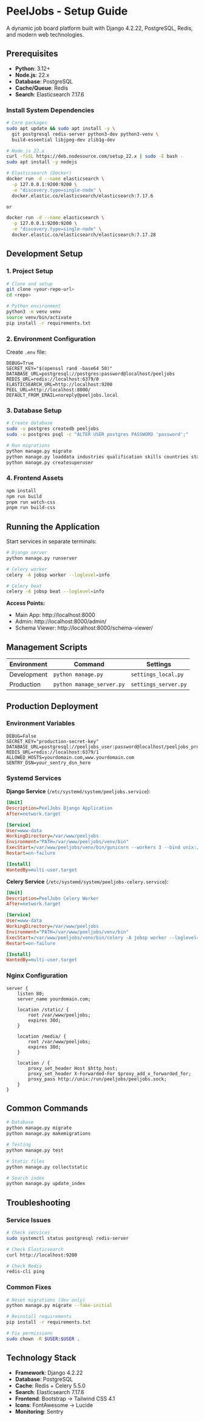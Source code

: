 # PeelJobs - Setup Guide

A dynamic job board platform built with Django 4.2.22, PostgreSQL, Redis, and modern web technologies.

## Prerequisites

- **Python**: 3.12+
- **Node.js**: 22.x
- **Database**: PostgreSQL
- **Cache/Queue**: Redis
- **Search**: Elasticsearch 7.17.6

### Install System Dependencies

```bash
# Core packages
sudo apt update && sudo apt install -y \
  git postgresql redis-server python3-dev python3-venv \
  build-essential libjpeg-dev zlib1g-dev

# Node.js 22.x
curl -fsSL https://deb.nodesource.com/setup_22.x | sudo -E bash -
sudo apt install -y nodejs

# Elasticsearch (Docker)
docker run -d --name elasticsearch \
  -p 127.0.0.1:9200:9200 \
  -e "discovery.type=single-node" \
  docker.elastic.co/elasticsearch/elasticsearch:7.17.6

or

docker run -d --name elasticsearch \
  -p 127.0.0.1:9200:9200 \
  -e "discovery.type=single-node" \
  docker.elastic.co/elasticsearch/elasticsearch:7.17.28

```

## Development Setup

### 1. Project Setup

```bash
# Clone and setup
git clone <your-repo-url>
cd <repo>

# Python environment
python3 -m venv venv
source venv/bin/activate
pip install -r requirements.txt
```

### 2. Environment Configuration

Create `.env` file:
```env
DEBUG=True
SECRET_KEY="$(openssl rand -base64 50)"
DATABASE_URL=postgresql://postgres:password@localhost/peeljobs
REDIS_URL=redis://localhost:6379/0
ELASTICSEARCH_URL=http://localhost:9200
PEEL_URL=http://localhost:8000/
DEFAULT_FROM_EMAIL=noreply@peeljobs.local
```

### 3. Database Setup

```bash
# Create database
sudo -u postgres createdb peeljobs
sudo -u postgres psql -c "ALTER USER postgres PASSWORD 'password';"

# Run migrations
python manage.py migrate
python manage.py loaddata industries qualification skills countries states cities
python manage.py createsuperuser
```

### 4. Frontend Assets

```bash
npm install
npm run build
pnpm run watch-css
pnpm run build-css
```

## Running the Application

Start services in separate terminals:

```bash
# Django server
python manage.py runserver

# Celery worker
celery -A jobsp worker --loglevel=info

# Celery beat
celery -A jobsp beat --loglevel=info
```

**Access Points:**
- Main App: http://localhost:8000
- Admin: http://localhost:8000/admin/
- Schema Viewer: http://localhost:8000/schema-viewer/

## Management Scripts

| Environment | Command | Settings |
|-------------|---------|----------|
| Development | `python manage.py` | `settings_local.py` |
| Production | `python manage_server.py` | `settings_server.py` |

## Production Deployment

### Environment Variables

```env
DEBUG=False
SECRET_KEY="production-secret-key"
DATABASE_URL=postgresql://peeljobs_user:password@localhost/peeljobs_prod
REDIS_URL=redis://localhost:6379/1
ALLOWED_HOSTS=yourdomain.com,www.yourdomain.com
SENTRY_DSN=your_sentry_dsn_here
```

### Systemd Services

**Django Service** (`/etc/systemd/system/peeljobs.service`):
```ini
[Unit]
Description=PeelJobs Django Application
After=network.target

[Service]
User=www-data
WorkingDirectory=/var/www/peeljobs
Environment="PATH=/var/www/peeljobs/venv/bin"
ExecStart=/var/www/peeljobs/venv/bin/gunicorn --workers 3 --bind unix:/run/peeljobs/peeljobs.sock jobsp.wsgi:application
Restart=on-failure

[Install]
WantedBy=multi-user.target
```

**Celery Service** (`/etc/systemd/system/peeljobs-celery.service`):
```ini
[Unit]
Description=PeelJobs Celery Worker
After=network.target

[Service]
User=www-data
WorkingDirectory=/var/www/peeljobs
Environment="PATH=/var/www/peeljobs/venv/bin"
ExecStart=/var/www/peeljobs/venv/bin/celery -A jobsp worker --loglevel=info
Restart=on-failure

[Install]
WantedBy=multi-user.target
```

### Nginx Configuration

```nginx
server {
    listen 80;
    server_name yourdomain.com;

    location /static/ {
        root /var/www/peeljobs;
        expires 30d;
    }
    
    location /media/ {
        root /var/www/peeljobs;
        expires 30d;
    }

    location / {
        proxy_set_header Host $http_host;
        proxy_set_header X-Forwarded-For $proxy_add_x_forwarded_for;
        proxy_pass http://unix:/run/peeljobs/peeljobs.sock;
    }
}
```

## Common Commands

```bash
# Database
python manage.py migrate
python manage.py makemigrations

# Testing
python manage.py test

# Static files
python manage.py collectstatic

# Search index
python manage.py update_index
```

## Troubleshooting

### Service Issues
```bash
# Check services
sudo systemctl status postgresql redis-server

# Check Elasticsearch
curl http://localhost:9200

# Check Redis
redis-cli ping
```

### Common Fixes
```bash
# Reset migrations (dev only)
python manage.py migrate --fake-initial

# Reinstall requirements
pip install -r requirements.txt

# Fix permissions
sudo chown -R $USER:$USER .
```

## Technology Stack

- **Framework**: Django 4.2.22
- **Database**: PostgreSQL
- **Cache**: Redis + Celery 5.5.0
- **Search**: Elasticsearch 7.17.6
- **Frontend**: Bootstrap → Tailwind CSS 4.1
- **Icons**: FontAwesome → Lucide
- **Monitoring**: Sentry
